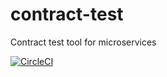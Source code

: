 # contract-test
Contract test tool for microservices

[![CircleCI](https://circleci.com/gh/amirashad/contract-test.svg?style=svg)](https://circleci.com/gh/amirashad/contract-test)
